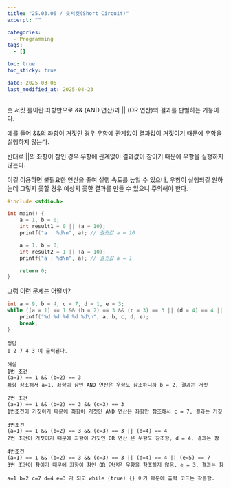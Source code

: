 ```yaml
---
title: "25.03.06 / 숏서킷(Short Circuit)"
excerpt: ""

categories:
  - Programming
tags:
  - []

toc: true
toc_sticky: true

date: 2025-03-06
last_modified_at: 2025-04-23
---
```


숏 서킷 룰이란 좌항만으로 && (AND 연산)과 \|\| (OR 연산)의 결과를 판별하는 기능이다.

예를 들어 &&의 좌항이 거짓인 경우 우항에 관계없이 결과값이 거짓이기 때문에 우항을 실행하지 않는다.

반대로 \|\|의 좌항이 참인 경우 우항에 관계없이 결과값이 참이기 때문에 우항을 실행하지 않는다.

이걸 이용하면 불필요한 연산을 줄여 실행 속도를 높일 수 있으나, 우항이 실행되길 원하는데 그렇지 못할 경우 예상치 못한 결과를 만들 수 있으니 주의해야 한다.

```c
#include <stdio.h>

int main() {
    a = 1, b = 0;
    int result1 = 0 || (a = 10);
    printf("a : %d\n", a); // 결괏값 a = 10

    a = 1, b = 0;
    int result2 = 1 || (a = 10);
    printf("a : %d\n", a); // 결괏값 a = 1

    return 0;
}
```

그럼 이런 문제는 어떨까?

```c
int a = 9, b = 4, c = 7, d = 1, e = 3;
while ((a = 1) == 1 && (b = 2) == 3 && (c = 3) == 3 || (d = 4) == 4 || (e = 5) == 7) {
	printf("%d %d %d %d %d\n", a, b, c, d, e);
	break;
}
```

```text
정답
1 2 7 4 3 이 출력된다. 

해설
1번 조건
(a=1) == 1 && (b=2) == 3
좌항 참조해서 a=1, 좌항이 참인 AND 연산은 우항도 참조하니까 b = 2, 결과는 거짓

2번 조건
(a=1) == 1 && (b=2) == 3 && (c=3) == 3
1번조건이 거짓이기 때문에 좌항이 거짓인 AND 연산은 좌항만 참조해서 c = 7, 결과는 거짓

3번조건
(a=1) == 1 && (b=2) == 3 && (c=3) == 3 || (d=4) == 4
2번 조건이 거짓이기 때문에 좌항이 거짓인 OR 연산 은 우항도 참조함, d = 4, 결과는 참

4번조건 
(a=1) == 1 && (b=2) == 3 && (c=3) == 3 || (d=4) == 4 || (e=5) == 7
3번 조건이 참이기 때문에 좌항이 참인 OR 연산은 우항을 참조하지 않음. e = 3, 결과는 참

a=1 b=2 c=7 d=4 e=3 가 되고 while (true) {} 이기 때문에 출력 코드는 작동함.
```
